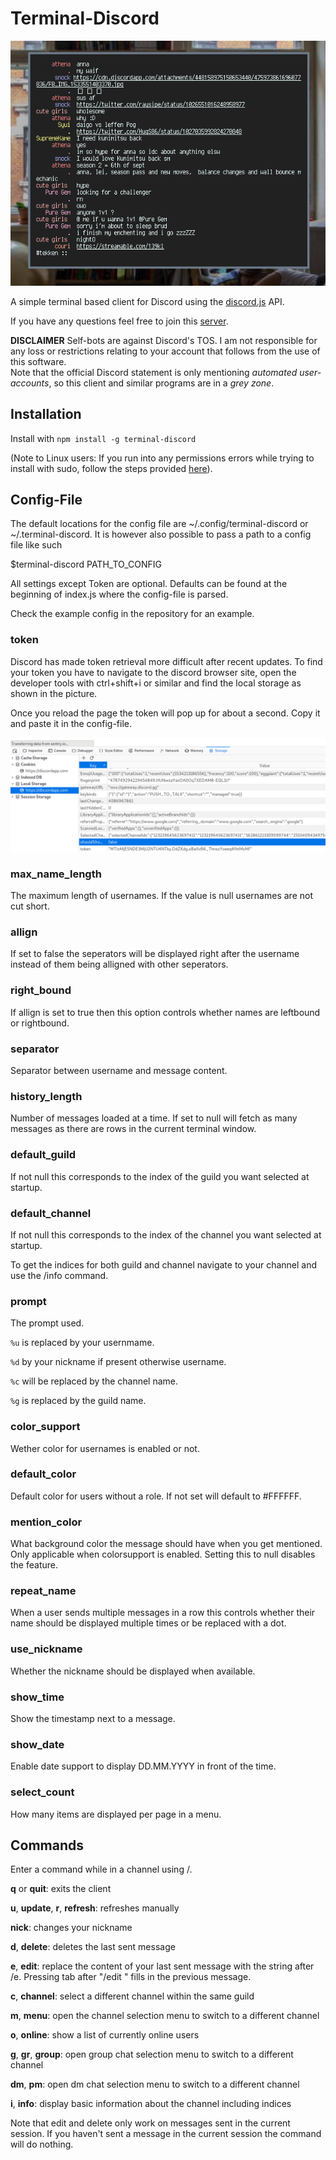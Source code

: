 # Terminal-Discord

![terminal-discord](scrot.png)

A simple terminal based client for Discord using the [discord.js](https://discord.js.org) API.

If you have any questions feel free to join this [server](https://discord.gg/ZBX4Xyh). 

**DISCLAIMER** Self-bots are against Discord's TOS.
I am not responsible for any loss or restrictions relating to your account that follows from the use of this software.  
Note that the official Discord statement is only mentioning *automated user-accounts*, so this client and similar programs are in a *grey zone*.

## Installation
Install with `npm install -g terminal-discord`

(Note to Linux users: If you run into any permissions errors while trying to install with sudo, follow the steps provided [here](https://github.com/glenpike/npm-g_nosudo)).

## Config-File

The default locations for the config file are ~/.config/terminal-discord or ~/.terminal-discord. It is however also possible to pass a path to a config file like such

$terminal-discord PATH\_TO\_CONFIG

All settings except Token are optional. Defaults can be found at the beginning of index.js where the config-file is parsed.

Check the example config in the repository for an example.

### token

Discord has made token retrieval more difficult after recent updates. To find your token you have to navigate to the discord browser site, open the developer tools with ctrl+shift+i or similar and find the local storage as shown in the picture.

Once you reload the page the token will pop up for about a second. Copy it and paste it in the config-file.

![Token](token.png)

### max_name_length

The maximum length of usernames. If the value is null usernames are not cut short.

### allign

If set to false the seperators will be displayed right after the username instead of them being alligned with other seperators.

### right_bound
If allign is set to true then this option controls whether names are leftbound or rightbound.

### separator

Separator between username and message content.

### history_length

Number of messages loaded at a time. If set to null will fetch as many messages as there are rows in the current terminal window.

### default_guild

If not null this corresponds to the index of the guild you want selected at startup.

### default_channel
If not null this corresponds to the index of the channel you want selected at startup.

To get the indices for both guild and channel navigate to your channel and use the /info command.


### prompt
The prompt used.

`%u` is replaced by your usernmame.

`%d` by your nickname if present otherwise username.

`%c` will be replaced by the channel name.

`%g` is replaced by the guild name.

### color_support
Wether color for usernames is enabled or not.

### default_color
Default color for users without a role. If not set will default to #FFFFFF.

### mention_color
What background color the message should have when you get mentioned. Only applicable when colorsupport is enabled. Setting this to null disables the feature.

### repeat_name
When a user sends multiple messages in a row this controls whether their name should be displayed multiple times or be replaced with a dot.

### use_nickname
Whether the nickname should be displayed when available.

### show_time
Show the timestamp next to a message.

### show_date
Enable date support to display DD.MM.YYYY in front of the time.

### select_count
How many items are displayed per page in a menu.


## Commands

Enter a command while in a channel using /.

__q__ or __quit__: exits the client

__u__, __update__, __r__, __refresh__: refreshes manually

__nick__: changes your nickname

__d__, __delete__: deletes the last sent message

__e__, __edit__: replace the content of your last sent message with the string after /e. Pressing tab after "/edit " fills in the previous message.

__c__, __channel__: select a different channel within the same guild

__m__, __menu__: open the channel selection menu to switch to a different channel

__o__, __online__: show a list of currently online users

__g__, __gr__, __group__: open group chat selection menu to switch to a different channel

__dm__, __pm__: open dm chat selection menu to switch to a different channel

__i__, __info__: display basic information about the channel including indices


Note that edit and delete only work on messages sent in the current session. If you haven't sent a message in the current session the command will do nothing.
